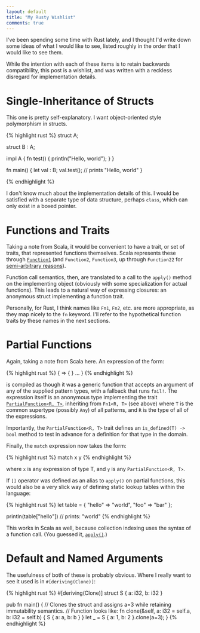 ```yaml
---
layout: default
title: "My Rusty Wishlist"
comments: true
---
```


I've been spending some time with Rust lately, and I thought I'd write down some ideas of what I would like to see, listed roughly in the order that I would like to see them.

While the intention with each of these items is to retain backwards compatibility, this post is a wishlist, and was written with a reckless disregard for implementation details.

Single-Inheritance of Structs
=============================

This one is pretty self-explanatory. I want object-oriented style polymorphism in structs.

{% highlight rust %}
struct A;

struct B : A;

impl A {
    fn test() { println("Hello, world"); }
}

fn main() {
    let val : B;
    val.test(); // prints "Hello, world"
}

{% endhighlight %}

I don't know much about the implementation details of this. I would be satisfied with a separate type of data structure, perhaps `class`, which can only exist in a boxed pointer.

Functions and Traits
====================

Taking a note from Scala, it would be convenient to have a trait, or set of traits, that represented functions themselves. Scala represents these through [`Function1`](http://www.scala-lang.org/api/current/index.html#scala.Function1) (and `Function2`, `Function3`, up through `Function22` for [semi-arbitrary reasons](http://stackoverflow.com/a/4152416/53315)).

Function call semantics, then, are translated to a call to the `apply()` method on the implementing object (obviously with some specialization for actual functions). This leads to a natural way of expressing closures: an anonymous struct implementing a function trait.

Personally, for Rust, I think names like `Fn1`, `Fn2`, etc. are more appropriate, as they map nicely to the `fn` keyword. I'll refer to the hypothetical function traits by these names in the next sections.

Partial Functions
=================

Again, taking a note from Scala here. An expression of the form:

{% highlight rust %}
{
    <pattern> => { <expression> }
    ...
}
{% endhighlight %}

is compiled as though it was a generic function that accepts an argument of any of the supplied pattern types, with a fallback that runs `fail!`. The expression itself is an anonymous type implementing the trait [`PartialFunction<R, T>`](http://www.scala-lang.org/api/current/index.html#scala.PartialFunction), inheriting from `Fn1<R, T>` (see above) where `T` is the common supertype (possibly `Any`) of all patterns, and `R` is the type of all of the expressions.

Importantly, the `PartialFunction<R, T>` trait defines an `is_defined(T) -> bool` method to test in advance for a definition for that type in the domain.

Finally, the `match` expression now takes the form:

{% highlight rust %}
match x y
{% endhighlight %}

where `x` is any expression of type T, and `y` is any `PartialFunction<R, T>`.

If `[]` operator was defined as an alias to `apply()` on partial functions, this would also be a very slick way of defining static lookup tables within the language:

{% highlight rust %}
let table = {
    "hello" => "world",
    "foo" => "bar"
};

println(table["hello"]) // prints: "world"
{% endhighlight %}

This works in Scala as well, because collection indexing uses the syntax of a function call. (You guessed it, [`apply()`](http://www.scala-lang.org/api/current/index.html#scala.Array).)

Default and Named Arguments
===========================

The usefulness of both of these is probably obvious. Where I really want to see it used is in `#[deriving(Clone)]`:

{% highlight rust %}
#[deriving(Clone)]
struct S {
    a: i32,
    b: i32
}

pub fn main() {
    // Clones the struct and assigns a=3 while retaining immutability semantics.
    // Function looks like: fn clone(&self, a: i32 = self.a, b: i32 = self.b) { S { a: a, b: b } }
    let _ = S { a: 1, b: 2 }.clone(a=3);
}
{% endhighlight %}
